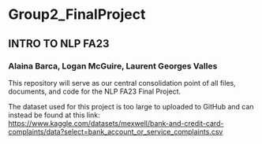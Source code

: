 # Group2_FinalProject
## INTRO TO NLP FA23
### Alaina Barca, Logan McGuire, Laurent Georges Valles

This repository will serve as our central consolidation point of all files, documents, and code for the NLP FA23 Final Project. 

The dataset used for this project is too large to uploaded to GitHub and can instead be found at this link: https://www.kaggle.com/datasets/mexwell/bank-and-credit-card-complaints/data?select=bank_account_or_service_complaints.csv
